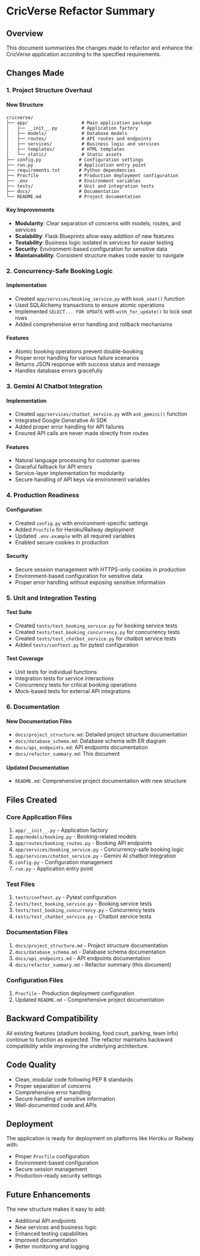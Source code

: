 # CricVerse Refactor Summary

## Overview

This document summarizes the changes made to refactor and enhance the CricVerse application according to the specified requirements.

## Changes Made

### 1. Project Structure Overhaul

#### New Structure
```
cricverse/
├── app/                    # Main application package
│   ├── __init__.py         # Application factory
│   ├── models/             # Database models
│   ├── routes/             # API routes and endpoints
│   ├── services/           # Business logic and services
│   ├── templates/          # HTML templates
│   └── static/             # Static assets
├── config.py              # Configuration settings
├── run.py                 # Application entry point
├── requirements.txt       # Python dependencies
├── Procfile               # Production deployment configuration
├── .env                   # Environment variables
├── tests/                 # Unit and integration tests
├── docs/                  # Documentation
└── README.md              # Project documentation
```

#### Key Improvements
- **Modularity**: Clear separation of concerns with models, routes, and services
- **Scalability**: Flask Blueprints allow easy addition of new features
- **Testability**: Business logic isolated in services for easier testing
- **Security**: Environment-based configuration for sensitive data
- **Maintainability**: Consistent structure makes code easier to navigate

### 2. Concurrency-Safe Booking Logic

#### Implementation
- Created `app/services/booking_service.py` with `book_seat()` function
- Used SQLAlchemy transactions to ensure atomic operations
- Implemented `SELECT... FOR UPDATE` with `with_for_update()` to lock seat rows
- Added comprehensive error handling and rollback mechanisms

#### Features
- Atomic booking operations prevent double-booking
- Proper error handling for various failure scenarios
- Returns JSON response with success status and message
- Handles database errors gracefully

### 3. Gemini AI Chatbot Integration

#### Implementation
- Created `app/services/chatbot_service.py` with `ask_gemini()` function
- Integrated Google Generative AI SDK
- Added proper error handling for API failures
- Ensured API calls are never made directly from routes

#### Features
- Natural language processing for customer queries
- Graceful fallback for API errors
- Service-layer implementation for modularity
- Secure handling of API keys via environment variables

### 4. Production Readiness

#### Configuration
- Created `config.py` with environment-specific settings
- Added `Procfile` for Heroku/Railway deployment
- Updated `.env.example` with all required variables
- Enabled secure cookies in production

#### Security
- Secure session management with HTTPS-only cookies in production
- Environment-based configuration for sensitive data
- Proper error handling without exposing sensitive information

### 5. Unit and Integration Testing

#### Test Suite
- Created `tests/test_booking_service.py` for booking service tests
- Created `tests/test_booking_concurrency.py` for concurrency tests
- Created `tests/test_chatbot_service.py` for chatbot service tests
- Added `tests/conftest.py` for pytest configuration

#### Test Coverage
- Unit tests for individual functions
- Integration tests for service interactions
- Concurrency tests for critical booking operations
- Mock-based tests for external API integrations

### 6. Documentation

#### New Documentation Files
- `docs/project_structure.md`: Detailed project structure documentation
- `docs/database_schema.md`: Database schema with ER diagram
- `docs/api_endpoints.md`: API endpoints documentation
- `docs/refactor_summary.md`: This document

#### Updated Documentation
- `README.md`: Comprehensive project documentation with new structure

## Files Created

### Core Application Files
1. `app/__init__.py` - Application factory
2. `app/models/booking.py` - Booking-related models
3. `app/routes/booking_routes.py` - Booking API endpoints
4. `app/services/booking_service.py` - Concurrency-safe booking logic
5. `app/services/chatbot_service.py` - Gemini AI chatbot integration
6. `config.py` - Configuration management
7. `run.py` - Application entry point

### Test Files
1. `tests/conftest.py` - Pytest configuration
2. `tests/test_booking_service.py` - Booking service tests
3. `tests/test_booking_concurrency.py` - Concurrency tests
4. `tests/test_chatbot_service.py` - Chatbot service tests

### Documentation Files
1. `docs/project_structure.md` - Project structure documentation
2. `docs/database_schema.md` - Database schema documentation
3. `docs/api_endpoints.md` - API endpoints documentation
4. `docs/refactor_summary.md` - Refactor summary (this document)

### Configuration Files
1. `Procfile` - Production deployment configuration
2. Updated `README.md` - Comprehensive project documentation

## Backward Compatibility

All existing features (stadium booking, food court, parking, team info) continue to function as expected. The refactor maintains backward compatibility while improving the underlying architecture.

## Code Quality

- Clean, modular code following PEP 8 standards
- Proper separation of concerns
- Comprehensive error handling
- Secure handling of sensitive information
- Well-documented code and APIs

## Deployment

The application is ready for deployment on platforms like Heroku or Railway with:
- Proper `Procfile` configuration
- Environment-based configuration
- Secure session management
- Production-ready security settings

## Future Enhancements

The new structure makes it easy to add:
- Additional API endpoints
- New services and business logic
- Enhanced testing capabilities
- Improved documentation
- Better monitoring and logging